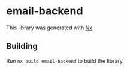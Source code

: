 # email-backend

This library was generated with [Nx](https://nx.dev).

## Building

Run `nx build email-backend` to build the library.

